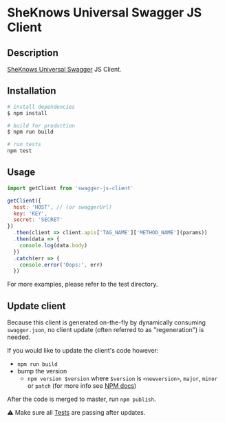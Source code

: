 # SheKnows Universal Swagger JS Client

## Description ##
[SheKnows Universal Swagger](https://github.com/sheknows/swagger-js-client) JS Client.

## Installation

``` bash
# install dependencies
$ npm install

# build for production
$ npm run build

# run tests
npm test

```

## Usage
```js
import getClient from 'swagger-js-client'

getClient({
  host: 'HOST', // (or swaggerUrl)
  key: 'KEY',
  secret: 'SECRET'
})
  .then(client => client.apis['TAG_NAME']['METHOD_NAME'](params))
  .then(data => {
    console.log(data.body)
  })
  .catch(err => {
    console.error('Oops:', err)
  })
```
For more examples, please refer to the test directory.

## Update client
Because this client is generated on-the-fly by dynamically consuming `swagger.json`, no client update (often referred to as "regeneration") is needed.

If you would like to update the client's code however:
- `npm run build`
- bump the version
  - `npm version $version` where `$version` is `<newversion>`, `major`, `minor` or `patch` (for more info see [NPM docs](https://docs.npmjs.com/cli/version))

After the code is merged to master, run `npm publish`.

:warning: Make sure all [Tests](#Tests) are passing after updates.
